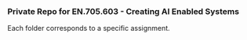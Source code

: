 ### Private Repo for EN.705.603 - Creating AI Enabled Systems

Each folder corresponds to a specific assignment. 